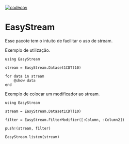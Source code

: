 [![codecov](https://codecov.io/gh/ATISLabs/EasyStream.jl/branch/master/graph/badge.svg?token=13TrPsgakO)](https://codecov.io/gh/ATISLabs/EasyStream.jl)

# EasyStream

Esse pacote tem o intuito de facilitar o uso de stream.

Exemplo de utilização.
```
using EasyStream

stream = EasyStream.Dataset1CDT(10)

for data in stream
    @show data
end
```

Exemplo de colocar um modificador ao stream.
```
using EasyStream

stream = EasyStream.Dataset1CDT(10)

filter = EasyStream.FilterModifier([:Column, :Column2])

push!(stream, filter)

EasyStream.listen(stream)
```